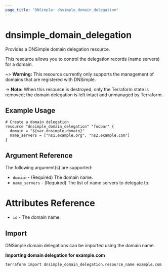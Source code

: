 ```yaml
---
page_title: "DNSimple: dnsimple_domain_delegation"
---
```


# dnsimple\_domain\_delegation

Provides a DNSimple domain delegation resource.

This resource allows you to control the delegation records (name servers) for a domain.

~> **Warning:** This resource currently only supports the management of domains that are registered with DNSimple.

-> **Note:** When this resource is destroyed, only the Terraform state is removed; the domain delegation is left intact and unmanaged by Terraform.

## Example Usage

```hcl
# Create a domain delegation
resource "dnsimple_domain_delegation" "foobar" {
  domain = "${var.dnsimple.domain}"
  name_servers = ["ns1.example.org", "ns2.example.com"]
}
```

## Argument Reference

The following argument(s) are supported:

* `domain` - (Required) The domain name.
* `name_servers` - (Required) The list of name servers to delegate to.

# Attributes Reference

* `id` - The domain name.

## Import

DNSimple domain delegations can be imported using the domain name.

**Importing domain delegation for example.com**

```bash
terraform import dnsimple_domain_delegation.resource_name example.com
```
